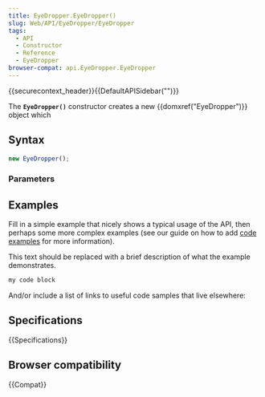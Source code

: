 ```yaml
---
title: EyeDropper.EyeDropper()
slug: Web/API/EyeDropper/EyeDropper
tags:
  - API
  - Constructor
  - Reference
  - EyeDropper
browser-compat: api.EyeDropper.EyeDropper
---
```

{{securecontext_header}}{{DefaultAPISidebar("")}}

The **`EyeDropper()`** constructor creates a new {{domxref("EyeDropper")}} object which 

## Syntax

```js
new EyeDropper();
```

### Parameters



## Examples

Fill in a simple example that nicely shows a typical usage of the API, then perhaps some more complex examples (see our guide on how to add [code examples](/en-US/docs/MDN/Contribute/Structures/Code_examples) for more information).

This text should be replaced with a brief description of what the example demonstrates.

```js
my code block
```

And/or include a list of links to useful code samples that live elsewhere:

## Specifications

{{Specifications}}

## Browser compatibility

{{Compat}}

